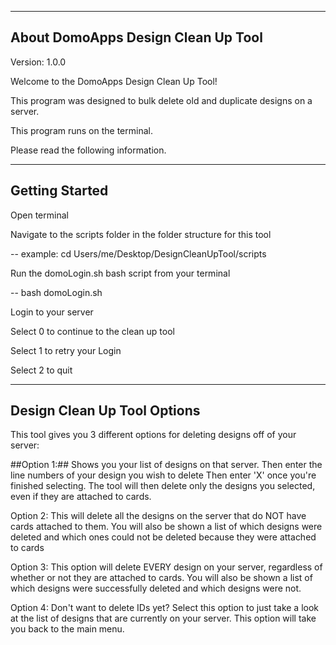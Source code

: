 -----------------------------
About DomoApps Design Clean Up Tool
------------------------------
Version: 1.0.0

Welcome to the DomoApps Design Clean Up Tool!

This program was designed to bulk delete old and duplicate designs on a server.

This program runs on the terminal.

Please read the following information.

---------------
Getting Started
---------------
Open terminal

Navigate to the scripts folder in the folder structure for this tool

-- example: cd Users/me/Desktop/DesignCleanUpTool/scripts

Run the domoLogin.sh bash script from your terminal

-- bash domoLogin.sh

Login to your server

Select 0 to continue to the clean up tool

Select 1 to retry your Login

Select 2 to quit

-----------------------------
Design Clean Up Tool Options
-----------------------------
This tool gives you 3 different options for deleting designs off of your server:

##Option 1:##
Shows you your list of designs on that server.
Then enter the line numbers of your design you wish to delete
Then enter 'X' once you're finished selecting.
The tool will then delete only the designs you selected, even if they are attached to cards.

Option 2: This will delete all the designs on the server that do NOT have cards
attached to them. You will also be shown a list of which designs were deleted and which ones
could not be deleted because they were attached to cards

Option 3: This option will delete EVERY design on your server, regardless of
whether or not they are attached to cards. You will also be shown a list of which
designs were successfully deleted and which designs were not.

Option 4: Don't want to delete IDs yet? Select this option to just take a look
at the list of designs that are currently on your server.
This option will take you back to the main menu.
